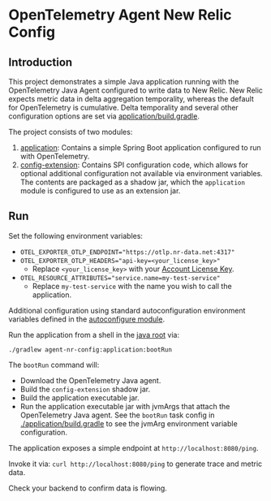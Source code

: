 # OpenTelemetry Agent New Relic Config

## Introduction

This project demonstrates a simple Java application running with the OpenTelemetry Java Agent configured to write data to New Relic. New Relic expects metric data in delta aggregation temporality, whereas the default for OpenTelemetry is cumulative. Delta temporality and several other configuration options are set via [application/build.gradle](./application/build.gradle).

The project consists of two modules:

1. [application](./application): Contains a simple Spring Boot application configured to run with OpenTelemetry.
2. [config-extension](./config-extension): Contains SPI configuration code, which allows for optional additional configuration not available via environment variables. The contents are packaged as a shadow jar, which the `application` module is configured to use as an extension jar.

## Run

Set the following environment variables:
* `OTEL_EXPORTER_OTLP_ENDPOINT="https://otlp.nr-data.net:4317"`
* `OTEL_EXPORTER_OTLP_HEADERS="api-key=<your_license_key>"`
  * Replace `<your_license_key>` with your [Account License Key](https://one.newrelic.com/launcher/api-keys-ui.launcher).
* `OTEL_RESOURCE_ATTRIBUTES="service.name=my-test-service"`
  * Replace `my-test-service` with the name you wish to call the application.

Additional configuration using standard autoconfiguration environment variables defined in the [autoconfigure module](https://github.com/open-telemetry/opentelemetry-java/tree/main/sdk-extensions/autoconfigure).

Run the application from a shell in the [java root](../) via:
```
./gradlew agent-nr-config:application:bootRun
```

The `bootRun` command will:
- Download the OpenTelemetry Java agent.
- Build the `config-extension` shadow jar.
- Build the application executable jar.
- Run the application executable jar with jvmArgs that attach the OpenTelemetry Java agent. See the `bootRun` task config in [./application/build.gradle](./application/build.gradle) to see the jvmArg environment variable configuration.

The application exposes a simple endpoint at `http://localhost:8080/ping`.

Invoke it via: `curl http://localhost:8080/ping` to generate trace and metric data.

Check your backend to confirm data is flowing.
